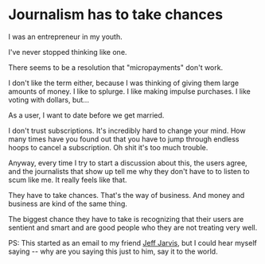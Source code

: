 # Journalism has to take chances
I was an entrepreneur in my youth.  

I've never stopped thinking like one. 

There seems to be a resolution that "micropayments" don't work.

I don't like the term either, because I was thinking of giving them large amounts of money. I like to splurge. I like making impulse purchases. I like voting with dollars, but...

As a user, I want to date before we get married. 

I don't trust subscriptions. It's incredibly hard to change your mind. How many times have you found out that you have to jump through endless hoops to cancel a subscription. Oh shit it's too much trouble. 

Anyway, every time I try to start a discussion about this, the users agree, and the journalists that show up tell me why they don't have to to listen to scum like me. It really feels like that. 

They have to take chances. That's the way of business. And money and business are kind of the same thing. 

The biggest chance they have to take is recognizing that their users are sentient and smart and are good people who they are not treating very well. 

PS: This started as an email to my friend <a href="https://twitter.com/jeffjarvis">Jeff Jarvis</a>, but I could hear myself saying -- why are you saying this just to him, say it to the world. 

